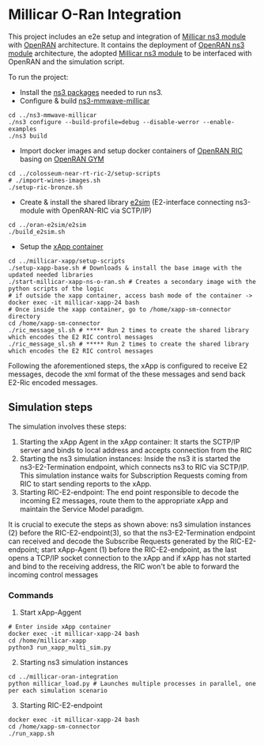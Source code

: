 # Millicar O-Ran Integration

This project includes an e2e setup and integration of [Millicar ns3 module](https://github.com/signetlabdei/millicar) with [OpenRAN](https://openrangym.com/) architecture.
It contains the deployment of [OpenRAN ns3 module](https://openrangym.com/tutorials/ns-o-ran) architecture, the adopted [Millicar ns3 module](https://github.com/signetlabdei/millicar) to be interfaced with OpenRAN and the simulation script. 

To run the project:
- Install the [ns3 packages](https://www.nsnam.org/wiki/Installation) needed to run ns3. 
- Configure & build [ns3-mmwave-millicar](https://github.com/fgjeci/ns3-mmwave-millicar)
```
cd ../ns3-mmwave-millicar
./ns3 configure --build-profile=debug --disable-werror --enable-examples
./ns3 build
```
- Import docker images and setup docker containers of [OpenRAN RIC](https://github.com/fgjeci/colosseum-near-rt-ric-2) basing on [OpenRAN GYM](https://openrangym.com/tutorials/ns-o-ran)
```
cd ../colosseum-near-rt-ric-2/setup-scripts
# ./import-wines-images.sh
./setup-ric-bronze.sh
```
- Create & install the shared library [e2sim](https://github.com/fgjeci/oran-e2sim) (E2-interface connecting ns3-module with OpenRAN-RIC via SCTP/IP)
```
cd ../oran-e2sim/e2sim
./build_e2sim.sh
```
- Setup the [xApp container](https://github.com/fgjeci/millicar-xapp)
```
cd ../millicar-xapp/setup-scripts
./setup-xapp-base.sh # Downloads & install the base image with the updated needed libraries
./start-millicar-xapp-ns-o-ran.sh # Creates a secondary image with the python scripts of the logic
# if outside the xapp container, access bash mode of the container -> docker exec -it millicar-xapp-24 bash
# Once inside the xapp container, go to /home/xapp-sm-connector directory
cd /home/xapp-sm-connector
./ric_message_sl.sh # ***** Run 2 times to create the shared library which encodes the E2 RIC control messages
./ric_message_sl.sh # ***** Run 2 times to create the shared library which encodes the E2 RIC control messages
```
Following the aforementioned steps, the xApp is configured to receive E2 messages, decode the xml format of the these messages and send back E2-Ric encoded messages.

## Simulation steps
The simulation involves these steps:
1. Starting the xApp Agent in the xApp container: It starts the SCTP/IP server and binds to local address and accepts connection from the RIC
2. Starting the ns3 simulation instances: Inside the ns3 it is started the ns3-E2-Termination endpoint, which connects ns3 to RIC via SCTP/IP. This simulation instance waits for Subscription Requests coming from RIC to start sending reports to the xApp.
3. Starting RIC-E2-endpoint: The end point responsible to decode the incoming E2 messages, route them to the appropriate xApp and maintain the Service Model paradigm.

It is crucial to execute the steps as shown above: ns3 simulation instances (2) before the RIC-E2-endpoint(3), so that the ns3-E2-Termination endpoint can received and decode the Subscribe Requests generated by the RIC-E2-endpoint; start xApp-Agent (1) before the RIC-E2-endpoint, as the last opens a TCP/IP socket connection to the xApp and if xApp has not started and bind to the receiving address, the RIC won't be able to forward the incoming control messages

### Commands
1. Start xApp-Aggent
```
# Enter inside xApp container
docker exec -it millicar-xapp-24 bash
cd /home/millicar-xapp
python3 run_xapp_multi_sim.py
```
2. Starting ns3 simulation instances
```
cd ../millicar-oran-integration
python millicar_load.py # Launches multiple processes in parallel, one per each simulation scenario
```
3. Starting RIC-E2-endpoint
```
docker exec -it millicar-xapp-24 bash
cd /home/xapp-sm-connector
./run_xapp.sh
```
